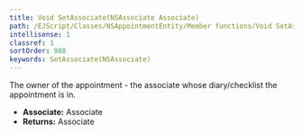 ```yaml
---
title: Void SetAssociate(NSAssociate Associate)
path: /EJScript/Classes/NSAppointmentEntity/Member functions/Void SetAssociate(NSAssociate p_0)
intellisense: 1
classref: 1
sortOrder: 988
keywords: SetAssociate(NSAssociate)
---
```



The owner of the appointment - the associate whose diary/checklist the appointment is in.



* **Associate:** Associate
* **Returns:** Associate


